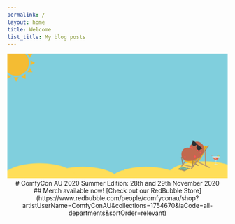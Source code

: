 ```yaml
---
permalink: /
layout: home
title: Welcome
list_title: My blog posts
---
```

<div style="text-align:center">
<img src="./assets/imgs/comfyconlogo.png" width="800px">
</div>

<div style="text-align:center">
# ComfyCon AU 2020 Summer Edition: 28th and 29th November 2020
<br/>
## Merch available now! [Check out our RedBubble Store](https://www.redbubble.com/people/comfyconau/shop?artistUserName=ComfyConAU&collections=1754670&iaCode=all-departments&sortOrder=relevant)
</div>
